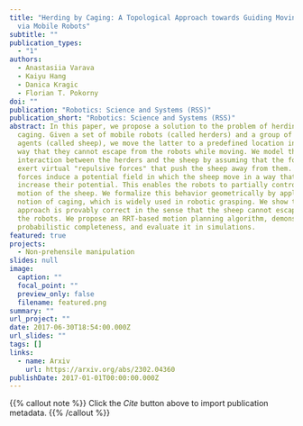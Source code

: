 ```yaml
---
title: "Herding by Caging: A Topological Approach towards Guiding Moving Agents
  via Mobile Robots"
subtitle: ""
publication_types:
  - "1"
authors:
  - Anastasiia Varava
  - Kaiyu Hang
  - Danica Kragic
  - Florian T. Pokorny
doi: ""
publication: "Robotics: Science and Systems (RSS)"
publication_short: "Robotics: Science and Systems (RSS)"
abstract: In this paper, we propose a solution to the problem of herding by
  caging. Given a set of mobile robots (called herders) and a group of moving
  agents (called sheep), we move the latter to a predefined location in such a
  way that they cannot escape from the robots while moving. We model the
  interaction between the herders and the sheep by assuming that the former
  exert virtual "repulsive forces" that push the sheep away from them. These
  forces induce a potential field in which the sheep move in a way that does not
  increase their potential. This enables the robots to partially control the
  motion of the sheep. We formalize this behavior geometrically by applying the
  notion of caging, which is widely used in robotic grasping. We show that our
  approach is provably correct in the sense that the sheep cannot escape from
  the robots. We propose an RRT-based motion planning algorithm, demonstrate its
  probabilistic completeness, and evaluate it in simulations.
featured: true
projects:
  - Non-prehensile manipulation
slides: null
image:
  caption: ""
  focal_point: ""
  preview_only: false
  filename: featured.png
summary: ""
url_project: ""
date: 2017-06-30T18:54:00.000Z
url_slides: ""
tags: []
links:
  - name: Arxiv
    url: https://arxiv.org/abs/2302.04360
publishDate: 2017-01-01T00:00:00.000Z
---
```


{{% callout note %}}
Click the _Cite_ button above to import publication metadata.
{{% /callout %}}


